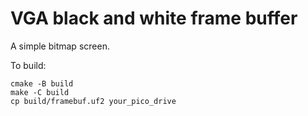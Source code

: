# VGA black and white frame buffer

A simple bitmap screen.

To build:
```
cmake -B build
make -C build
cp build/framebuf.uf2 your_pico_drive
```
